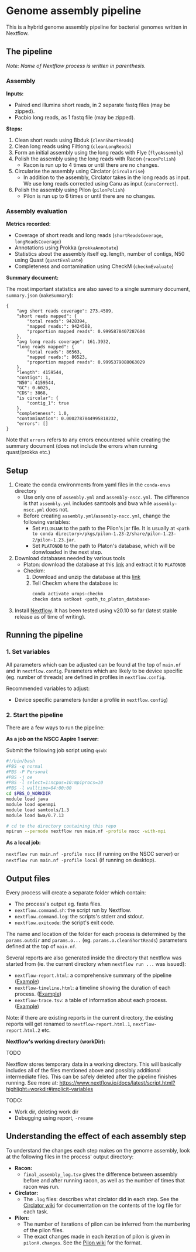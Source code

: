 # Genome assembly pipeline

This is a hybrid genome assembly pipeline for bacterial genomes written in Nextflow.

## The pipeline

_Note: Name of Nextflow process is written in parenthesis._

### Assembly

**Inputs:**

- Paired end illumina short reads, in 2 separate fastq files (may be zipped).
- Pacbio long reads, as 1 fastq file (may be zipped).

**Steps:** 

1. Clean short reads using Bbduk (`cleanShortReads`)
1. Clean long reads using Filtlong (`cleanLongReads`)
1. Form an initial assembly using the long reads with Flye (`flyeAssembly`)
1. Polish the assembly using the long reads with Racon (`raconPolish`)
   - Racon is run up to 4 times or until there are no changes.
1. Circularise the assembly using Circlator (`circularise`)
   - In addition to the assembly, Circlator takes in the long reads as input. We use long reads corrected using Canu as input (`canuCorrect`).
1. Polish the assembly using Pilon (`pilonPolish`)
   - Pilon is run up to 6 times or until there are no changes.

### Assembly evaluation

**Metrics recorded:**

- Coverage of short reads and long reads (`shortReadsCoverage`, `longReadsCoverage`)
- Annotations using Prokka (`prokkaAnnotate`)
- Statistics about the assembly itself eg. length, number of contigs, N50 using Quast (`quastEvaluate`)
- Completeness and contamination using CheckM (`checkmEvaluate`)

**Summary document:**

The most important statistics are also saved to a single summary document, `summary.json` (`makeSummary`):

```
{
    "avg short reads coverage": 273.4589,
    "short reads mapped": {
        "total reads": 9428394,
        "mapped reads:": 9424508,
        "proportion mapped reads": 0.9995878407287604
    },
    "avg long reads coverage": 161.3932,
    "long reads mapped": {
        "total reads": 86563,
        "mapped reads:": 86523,
        "proportion mapped reads": 0.9995379088063029
    },
    "length": 4159544,
    "contigs": 1,
    "N50": 4159544,
    "GC": 0.6025,
    "CDS": 3868,
    "is circular": {
        "contig_1": true
    },
    "completeness": 1.0,
    "contamination": 0.0002787844995818232,
    "errors": []
}
```

Note that `errors` refers to any errors encountered while creating the summary document (does not include the errors when running quast/prokka etc.)

## Setup

1. Create the conda environments from yaml files in the `conda-envs` directory
   - Use only one of `assembly.yml` and `assembly-nscc.yml`. The difference is that `assembly.yml` includes samtools and bwa while `assembly-nscc.yml` does not.
   - Before creating `assembly.yml`/`assembly-nscc.yml`, change the following variables:
        - Set `PILONJAR` to the path to the Pilon's jar file. It is usually at `<path to conda directory>/pkgs/pilon-1.23-2/share/pilon-1.23-2/pilon-1.23.jar`.
        - Set `PLATONDB` to the path to Platon's database, which will be donwloaded in the next step.
1. Download databases needed by various tools
   - Platon: download the database at this [link](https://zenodo.org/record/4066768/files/db.tar.gz?download=1) and extract it to `PLATONDB`
   - Checkm: 
       1. Download and unzip the database at this [link](https://data.ace.uq.edu.au/public/CheckM_databases/)
       1. Tell Checkm where the database is:
          ```sh
          conda activate urops-checkm
          checkm data setRoot <path_to_platon_database>
          ```
1. Install [Nextflow](https://www.nextflow.io). It has been tested using v20.10 so far (latest stable release as of time of writing).

## Running the pipeline

### 1. Set variables

All parameters which can be adjusted can be found at the top of `main.nf` and in `nextflow.config`. Parameters which are likely to be device specific (eg. number of threads) are defined in profiles in `nextflow.config`.

Recommended variables to adjust: 
- Device specific parameters (under a profile in `nextflow.config`)

### 2. Start the pipeline

There are a few ways to run the pipeline:

**As a job on the NSCC Aspire 1 server:**

Submit the following job script using `qsub`:
``` sh
#!/bin/bash
#PBS -q normal
#PBS -P Personal
#PBS -j oe
#PBS -l select=1:ncpus=10:mpiprocs=10
#PBS -l walltime=04:00:00
cd $PBS_O_WORKDIR
module load java
module load openmpi
module load samtools/1.3
module load bwa/0.7.13

# cd to the directory containing this repo 
mpirun --pernode nextflow run main.nf -profile nscc -with-mpi
```

**As a local job:**

`nextflow run main.nf -profile nscc` (if running on the NSCC server) or `nextflow run main.nf -profile local` (if running on desktop).

## Output files

Every process will create a separate folder which contain:

- The process's output eg. fasta files.
- `nextflow.command.sh`: the script run by Nextflow.
- `nextflow.command.log`: the scripts's stderr and stdout.
- `nextflow.exitcode`: the script's exit code.

The name and location of the folder for each process is determined by the `params.outdir` and `params.o...` (eg. `params.o.cleanShortReads`) parameters defined at the top of `main.nf`.

Several reports are also generated inside the directory that nextflow was started from (ie. the current directory when `nextflow run ...` was issued):
- `nextflow-report.html`: a comprehensive summary of the pipeline ([Example](https://www.nextflow.io/docs/latest/tracing.html#execution-report))
- `nextflow-timeline.html`: a timeline showing the duration of each process. ([Example](https://www.nextflow.io/docs/latest/tracing.html#timeline-report))
- `nextflow-trace.tsv`: a table of information about each process. ([Example](https://www.nextflow.io/docs/latest/tracing.html#trace-report))

Note: if there are existing reports in the current directory, the existing reports will get renamed to `nextflow-report.html.1`, `nextflow-report.html.2` etc.

**Nextflow's working directory (workDir):**

TODO

Nextflow stores temporary data in a working directory.
This will basically includes all of the files mentioned above and possibly additional intermediate files.
This can be safely deleted after the pipeline finishes running.
See more at: https://www.nextflow.io/docs/latest/script.html?highlight=workdir#implicit-variables

TODO:
- Work dir, deleting work dir
- Debugging using report, `-resume`

## Understanding the effect of each assembly step

To understand the changes each step makes on the genome assembly, look at the following files in the process' output directory:

- **Racon:** 
    - `final_assembly_log.tsv` gives the difference between assembly before and after running racon, as well as the number of times that racon was run.
- **Circlator:**
    - The `.log` files: describes what circlator did in each step. See the [Circlator wiki](https://github.com/sanger-pathogens/circlator/wiki) for documentation on the contents of the log file for each task.
- **Pilon:**
    - The number of iterations of pilon can be inferred from the numbering of the pilon files.
    - The exact changes made in each iteration of pilon is given in `pilonX.changes`. See the [Pilon wiki](https://github.com/broadinstitute/pilon/wiki/Output-File-Descriptions#changes) for the format.
